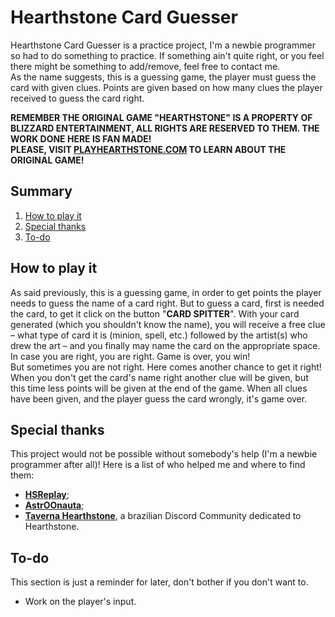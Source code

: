 # Hearthstone Card Guesser

Hearthstone Card Guesser is a practice project, I'm a newbie programmer so had to do something to practice. If something ain't quite right, or you feel there might be something to add/remove, feel free to contact me.  
As the name suggests, this is a guessing game, the player must guess the card with given clues. Points are given based on how many clues the player received to guess the card right.

**REMEMBER THE ORIGINAL GAME "HEARTHSTONE" IS A PROPERTY OF BLIZZARD ENTERTAINMENT, ALL RIGHTS ARE RESERVED TO THEM. THE WORK DONE HERE IS FAN MADE!**  
**PLEASE, VISIT [PLAYHEARTHSTONE.COM](https://hearthstone.blizzard.com/) TO LEARN ABOUT THE ORIGINAL GAME!**

## Summary

1. [How to play it](#how-to-play-it)
2. [Special thanks](#special-thanks)
3. [To-do](#to-do)

## How to play it

As said previously, this is a guessing game, in order to get points the player needs to guess the name of a card right. But to guess a card, first is needed the card, to get it click on the button "**CARD SPITTER**". With your card generated (which you shouldn't know the name), you will receive a free clue – what type of card it is (minion, spell, etc.) followed by the artist(s) who drew the art – and you finally may name the card on the appropriate space. In case you are right, you are right. Game is over, you win!  
But sometimes you are not right. Here comes another chance to get it right!  
When you don't get the card's name right another clue will be given, but this time less points will be given at the end of the game. When all clues have been given, and the player guess the card wrongly, it's game over.

## Special thanks

This project would not be possible without somebody's help (I'm a newbie programmer after all)! Here is a list of who helped me and where to find them:

- [**HSReplay**](https://hsreplay.net/);
- [**AstrOOnauta**](https://github.com/AstrOOnauta);
- [**Taverna Hearthstone**](https://discord.gg/Rg7Sf6nG), a brazilian Discord Community dedicated to Hearthstone.

## To-do

This section is just a reminder for later, don't bother if you don't want to.

- Work on the player's input.
